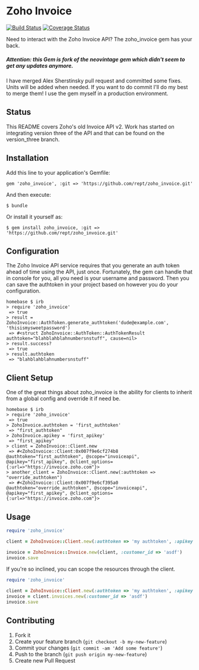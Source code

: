 # Zoho Invoice

[![Build Status](https://travis-ci.org/rept/zoho_invoice.png?branch=master)](https://travis-ci.org/rept/zoho_invoice)
[![Coverage Status](https://coveralls.io/repos/rept/zoho_invoice/badge.png?branch=master)](https://coveralls.io/r/rept/zoho_invoice)

Need to interact with the Zoho Invoice API?  The zoho_invoice gem has your back.

##### Attention: this Gem is fork of the neovintage gem which didn't seem to get any updates anymore.
I have merged Alex Sherstinsky pull request and committed some fixes.  Units will be added when needed.  If you want to do commit I'll do my best to merge them!  I use the gem myself in a production environment.   

## Status

This README covers Zoho's old Invoice API v2. Work has started on integrating version three of the API and that can be found on the version_three branch.

## Installation

Add this line to your application's Gemfile:

    gem 'zoho_invoice', :git => 'https://github.com/rept/zoho_invoice.git'

And then execute:

    $ bundle

Or install it yourself as:

    $ gem install zoho_invoice, :git => 'https://github.com/rept/zoho_invoice.git'

## Configuration

The Zoho Invoice API service requires that you generate an auth token ahead of time using the API, just once.  Fortunately, the gem can handle that in console for you, all you need is your username and password.
Then you can save the authtoken in your project based on however you do your configuration.

```
homebase $ irb
> require 'zoho_invoice'
 => true
> result = ZohoInvoice::AuthToken.generate_authtoken('dude@example.com', 'thisismysweetpassword')
 => #<struct ZohoInvoice::AuthToken::AuthTokenResult authtoken="blahblahblahnumbersnstuff", cause=nil>
> result.success?
 => true
> result.authtoken
 => "blahblahblahnumbersnstuff"
```

## Client Setup

One of the great things about zoho_invoice is the ability for clients to inherit from a global config and override it if need be.

```
homebase $ irb
> require 'zoho_invoice'
 => true
> ZohoInvoice.authtoken = 'first_authtoken'
 => "first_authtoken"
> ZohoInvoice.apikey = 'first_apikey'
 => "first_apikey"
> client = ZohoInvoice::Client.new
 => #<ZohoInvoice::Client:0x007f9e6cf274b8 @authtoken="first_authtoken", @scope="invoiceapi", @apikey="first_apikey", @client_options={:url=>"https://invoice.zoho.com"}>
> another_client = ZohoInvoice::Client.new(:authtoken => "override_authtoken")
 => #<ZohoInvoice::Client:0x007f9e6cf395a0 @authtoken="override_authtoken", @scope="invoiceapi", @apikey="first_apikey", @client_options={:url=>"https://invoice.zoho.com"}>
```

## Usage

```ruby
require 'zoho_invoice'

client = ZohoInvoice::Client.new(:authtoken => 'my authtoken', :apikey => 'my apikey')

invoice = ZohoInvoice::Invoice.new(client, :customer_id => 'asdf')
invoice.save
```

If you're so inclined, you can scope the resources through the client.

```ruby
require 'zoho_invoice'

client = ZohoInvoice::Client.new(:authtoken => 'my authtoken', :apikey => 'my apikey')
invoice = client.invoices.new(:customer_id => 'asdf')
invoice.save
```

## Contributing

1. Fork it
2. Create your feature branch (`git checkout -b my-new-feature`)
3. Commit your changes (`git commit -am 'Add some feature'`)
4. Push to the branch (`git push origin my-new-feature`)
5. Create new Pull Request
